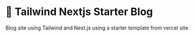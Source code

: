 # :bookmark_tabs: Tailwind Nextjs Starter Blog

Blog site using Tailwind and Next.js using a starter template from vercel site
